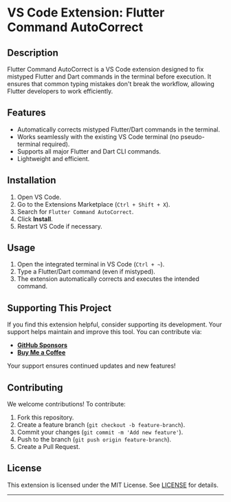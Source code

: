 # VS Code Extension: Flutter Command AutoCorrect

## Description
Flutter Command AutoCorrect is a VS Code extension designed to fix mistyped Flutter and Dart commands in the terminal before execution. It ensures that common typing mistakes don't break the workflow, allowing Flutter developers to work efficiently.

## Features
- Automatically corrects mistyped Flutter/Dart commands in the terminal.
- Works seamlessly with the existing VS Code terminal (no pseudo-terminal required).
- Supports all major Flutter and Dart CLI commands.
- Lightweight and efficient.

## Installation
1. Open VS Code.
2. Go to the Extensions Marketplace (`Ctrl + Shift + X`).
3. Search for `Flutter Command AutoCorrect`.
4. Click **Install**.
5. Restart VS Code if necessary.

## Usage
1. Open the integrated terminal in VS Code (`Ctrl + ~`).
2. Type a Flutter/Dart command (even if mistyped).
3. The extension automatically corrects and executes the intended command.

## Supporting This Project
If you find this extension helpful, consider supporting its development. Your support helps maintain and improve this tool. You can contribute via:
- **[GitHub Sponsors](https://github.com/sponsors/apratim-arora)**
- **[Buy Me a Coffee](https://www.buymeacoffee.com/my-profile)**

Your support ensures continued updates and new features!

## Contributing
We welcome contributions! To contribute:
1. Fork this repository.
2. Create a feature branch (`git checkout -b feature-branch`).
3. Commit your changes (`git commit -m 'Add new feature'`).
4. Push to the branch (`git push origin feature-branch`).
5. Create a Pull Request.

## License
This extension is licensed under the MIT License. See [LICENSE](./LICENSE) for details.

---
